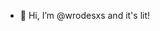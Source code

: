 - 👋 Hi, I’m @wrodesxs and it's lit!

<!---
wrodesxs/wrodesxs is a ✨ special ✨ repository because its `README.md` (this file) appears on your GitHub profile.
You can click the Preview link to take a look at your changes.
--->
